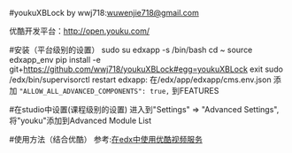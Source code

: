 #youkuXBLock 
by wwj718:<wuwenjie718@gmail.com>

优酷开发平台：http://open.youku.com/

#安装（平台级别的设置）
sudo su edxapp -s /bin/bash
cd ~
source edxapp_env
pip install -e git+https://github.com/wwj718/youkuXBLock#egg=youkuXBLock
exit
sudo /edx/bin/supervisorctl restart edxapp:
在/edx/app/edxapp/cms.env.json 添加 `"ALLOW_ALL_ADVANCED_COMPONENTS": true,` 到FEATURES


#在studio中设置(课程级别的设置)
进入到"Settings" ⇒ "Advanced Settings",将"youku"添加到Advanced Module List

#使用方法（结合优酷）
参考:[在edx中使用优酷视频服务](http://wwj718.github.io/edx-use-youku.html)
